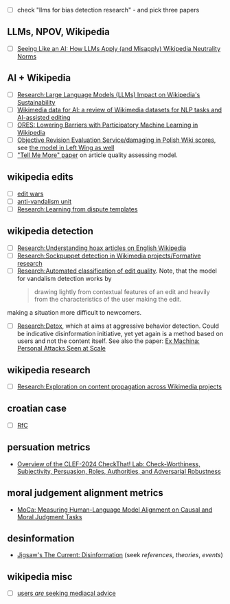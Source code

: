 - [ ] check "llms for bias detection research" - and pick three papers

## LLMs, NPOV, Wikipedia

- [ ] [Seeing Like an AI: How LLMs Apply (and Misapply) Wikipedia Neutrality Norms](https://arxiv.org/abs/2407.04183)

## AI + Wikipedia

- [ ] [Research:Large Language Models (LLMs) Impact on Wikipedia's Sustainability](<https://meta.wikimedia.org/wiki/Research:Large_Language_Models_(LLMs)_Impact_on_Wikipedia%27s_Sustainability>)
- [ ] [Wikimedia data for AI: a review of Wikimedia datasets for NLP tasks and AI-assisted editing](https://arxiv.org/abs/2410.08918)
- [ ] [ORES: Lowering Barriers with Participatory Machine Learning in Wikipedia](https://arxiv.org/abs/1909.05189)
- [ ] [Objective Revision Evaluation Service/damaging in Polish Wiki scores](<https://meta.wikimedia.org/wiki/Objective_Revision_Evaluation_Service/damaging#Polish_Wikipedia_(plwiki)>), see [the model in Left Wing as well](https://analytics.wikimedia.org/published/wmf-ml-models/damaging/plwiki/20220214171806/)
- [ ] ["Tell Me More" paper](https://grouplens.org/site-content/uploads/2013/09/wikisym2013_warnckewang-cosley-riedl.pdf) on article quality assessing model.

## wikipedia edits

- [ ] [edit wars](https://en.wikipedia.org/wiki/Wikipedia:Edit_warring#The_three-revert_rule)
- [ ] [anti-vandalism unit](https://en.wikipedia.org/wiki/Wikipedia:Counter-Vandalism_Unit)
- [ ] [Research:Learning from dispute templates](https://meta.wikimedia.org/wiki/Research:Learning_from_dispute_templates)

## wikipedia detection

- [ ] [Research:Understanding hoax articles on English Wikipedia](https://meta.wikimedia.org/wiki/Research:Understanding_hoax_articles_on_English_Wikipedia)
- [ ] [Research:Sockpuppet detection in Wikimedia projects/Formative research](https://meta.wikimedia.org/wiki/Research:Sockpuppet_detection_in_Wikimedia_projects/Formative_research#Short_literature_review)
- [ ] [Research:Automated classification of edit quality](https://meta.wikimedia.org/wiki/Research:Automated_classification_of_edit_quality). Note, that the model for vandalism detection works by
  > drawing lightly from contextual features of an edit and heavily from the characteristics of the user making the edit.

making a situation more difficult to newcomers.

- [ ] [Research:Detox](https://meta.wikimedia.org/wiki/Research:Detox), which at aims at aggressive behavior detection. Could be indicative disinformation initiative, yet yet again is a method based on users and not the content itself. See also the paper: [Ex Machina: Personal Attacks Seen at Scale](https://arxiv.org/abs/1610.08914)

## wikipedia research

- [ ] [Research:Exploration on content propagation across Wikimedia projects](https://meta.wikimedia.org/wiki/Research:Exploration_on_content_propagation_across_Wikimedia_projects)

## croatian case

- [ ] [RfC](https://meta.wikimedia.org/wiki/Requests_for_comment/Site-wide_administrator_abuse_and_WP:PILLARS_violations_on_the_Croatian_Wikipedia)

## persuation metrics

- [Overview of the CLEF-2024 CheckThat! Lab: Check-Worthiness, Subjectivity, Persuasion, Roles, Authorities, and Adversarial Robustness](https://link.springer.com/chapter/10.1007/978-3-031-71908-0_2)

## moral judgement alignment metrics

- [MoCa: Measuring Human-Language Model Alignment on Causal and Moral Judgment Tasks](https://web.stanford.edu/~cpiech/bio/papers/moca.pdf)

## desinformation

- [Jigsaw's The Current: Disinformation](https://current.withgoogle.com/the-current/disinformation/) (seek _references_, _theories_, _events_)

## wikipedia misc

- [ ] [users _are_ seeking mediacal advice](https://meta.wikimedia.org/wiki/Research:Investigating_Wikipedia%27s_role_as_a_gateway_to_medical_content)

